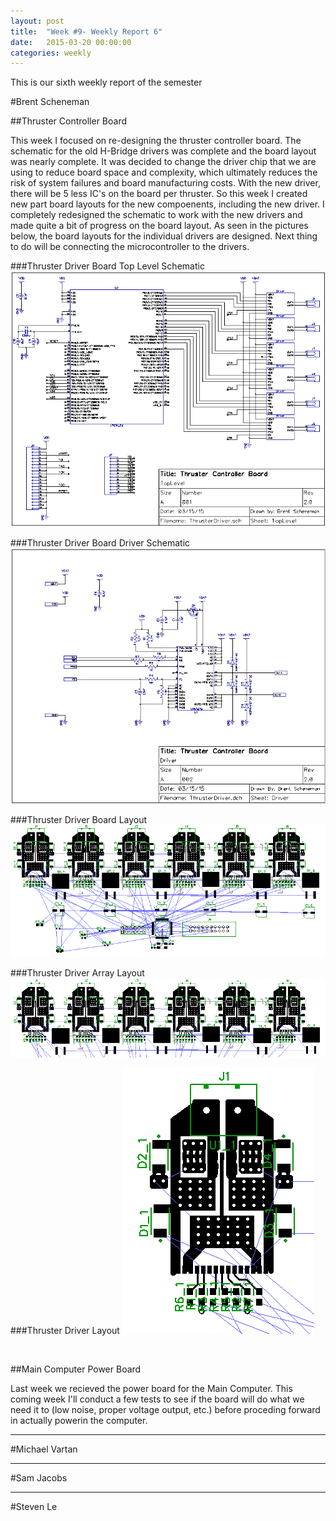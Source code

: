 ```yaml
---
layout: post
title:  "Week #9- Weekly Report 6"
date:   2015-03-20 00:00:00
categories: weekly
---
```


This is our sixth weekly report of the semester

#Brent Scheneman

##Thruster Controller Board

This week I focused on re-designing the thruster controller board. The schematic for the old H-Bridge drivers was complete and the board layout was nearly complete. It was decided to change the driver chip that we are using to reduce board space and complexity, which ultimately reduces the risk of system failures and board manufacturing costs. With the new driver, there will be 5 less IC's on the board per thruster. So this week I created new part board layouts for the new compoenents, including the new driver. I completely redesigned the schematic to work with the new drivers and made quite a bit of progress on the board layout. As seen in the pictures below, the board layouts for the individual drivers are designed. Next thing to do will be connecting the microcontroller to the drivers. 

###Thruster Driver Board Top Level Schematic
![Thruster Driver Board Top Level Schematic](/images/ThrusterBoard_TopLevelSch.png)

###Thruster Driver Board Driver Schematic
![Thruster Driver Board Driver Schematic](/images/ThrusterBoard_DriverSch.png)

###Thruster Driver Board Layout
![Thruster Driver Board Layout](/images/ThrusterBoard_TopLevelBrd.png)

###Thruster Driver Array Layout
![Thruster Driver Board Layout](/images/ThrusterBoard_DriverArrayBrd.png)

###Thruster Driver Layout
![Thruster Driver Board Layout](/images/ThrusterBoard_DriverBrd.png)

<br>

##Main Computer Power Board

Last week we recieved the power board for the Main Computer. This coming week I'll conduct a few tests to see if the board will do what we need it to (low noise, proper voltage output, etc.) before proceding forward in actually powerin the computer.

---

#Michael Vartan

---

#Sam Jacobs

---

#Steven Le

